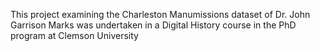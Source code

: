 This project examining the Charleston Manumissions dataset of Dr. John Garrison Marks was undertaken in a Digital History course in the PhD program at Clemson University
